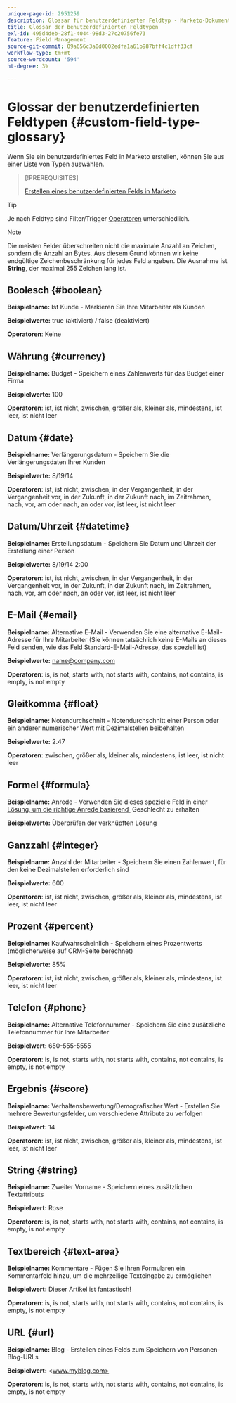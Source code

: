 ```yaml
---
unique-page-id: 2951259
description: Glossar für benutzerdefinierten Feldtyp - Marketo-Dokumente - Produktdokumentation
title: Glossar der benutzerdefinierten Feldtypen
exl-id: 495d4deb-28f1-4044-98d3-27c20756fe73
feature: Field Management
source-git-commit: 09a656c3a0d0002edfa1a61b987bff4c1dff33cf
workflow-type: tm+mt
source-wordcount: '594'
ht-degree: 3%

---
```


# Glossar der benutzerdefinierten Feldtypen {#custom-field-type-glossary}

Wenn Sie ein benutzerdefiniertes Feld in Marketo erstellen, können Sie aus einer Liste von Typen auswählen.

>[!PREREQUISITES]
>
>[Erstellen eines benutzerdefinierten Felds in Marketo](/help/marketo/product-docs/administration/field-management/create-a-custom-field-in-marketo.md)

>[!TIP]
>
>Je nach Feldtyp sind Filter/Trigger [Operatoren](/help/marketo/product-docs/core-marketo-concepts/smart-lists-and-static-lists/creating-a-smart-list/smart-list-filter-operators-glossary.md) unterschiedlich.

>[!NOTE]
>
>Die meisten Felder überschreiten nicht die maximale Anzahl an Zeichen, sondern die Anzahl an Bytes. Aus diesem Grund können wir keine endgültige Zeichenbeschränkung für jedes Feld angeben. Die Ausnahme ist **String**, der maximal 255 Zeichen lang ist.

## Boolesch {#boolean}

**Beispielname:** Ist Kunde - Markieren Sie Ihre Mitarbeiter als Kunden

**Beispielwerte:** true (aktiviert) / false (deaktiviert)

**Operatoren**: Keine

## Währung {#currency}

**Beispielname:** Budget - Speichern eines Zahlenwerts für das Budget einer Firma

**Beispielwerte:** 100

**Operatoren**: ist, ist nicht, zwischen, größer als, kleiner als, mindestens, ist leer, ist nicht leer

## Datum {#date}

**Beispielname:** Verlängerungsdatum - Speichern Sie die Verlängerungsdaten Ihrer Kunden

**Beispielwerte:** 8/19/14

**Operatoren**: ist, ist nicht, zwischen, in der Vergangenheit, in der Vergangenheit vor, in der Zukunft, in der Zukunft nach, im Zeitrahmen, nach, vor, am oder nach, an oder vor, ist leer, ist nicht leer

## Datum/Uhrzeit {#datetime}

**Beispielname:** Erstellungsdatum - Speichern Sie Datum und Uhrzeit der Erstellung einer Person

**Beispielwerte:** 8/19/14 2:00

**Operatoren**: ist, ist nicht, zwischen, in der Vergangenheit, in der Vergangenheit vor, in der Zukunft, in der Zukunft nach, im Zeitrahmen, nach, vor, am oder nach, an oder vor, ist leer, ist nicht leer

## E-Mail {#email}

**Beispielname:** Alternative E-Mail - Verwenden Sie eine alternative E-Mail-Adresse für Ihre Mitarbeiter (Sie können tatsächlich keine E-Mails an dieses Feld senden, wie das Feld Standard-E-Mail-Adresse, das speziell ist)

**Beispielwerte:** <name@company.com>

**Operatoren**: is, is not, starts with, not starts with, contains, not contains, is empty, is not empty

## Gleitkomma {#float}

**Beispielname:** Notendurchschnitt - Notendurchschnitt einer Person oder ein anderer numerischer Wert mit Dezimalstellen beibehalten

**Beispielwerte:** 2.47

**Operatoren**: zwischen, größer als, kleiner als, mindestens, ist leer, ist nicht leer

## Formel {#formula}

**Beispielname:** Anrede - Verwenden Sie dieses spezielle Feld in einer [Lösung, um die richtige Anrede basierend &#x200B;](/help/marketo/product-docs/administration/field-management/create-and-use-a-concatenated-string-formula-field.md) Geschlecht zu erhalten

**Beispielwerte:** Überprüfen der verknüpften Lösung

## Ganzzahl {#integer}

**Beispielname:** Anzahl der Mitarbeiter - Speichern Sie einen Zahlenwert, für den keine Dezimalstellen erforderlich sind

**Beispielwerte:** 600

**Operatoren**: ist, ist nicht, zwischen, größer als, kleiner als, mindestens, ist leer, ist nicht leer

## Prozent {#percent}

**Beispielname:** Kaufwahrscheinlich - Speichern eines Prozentwerts (möglicherweise auf CRM-Seite berechnet)

**Beispielwerte:** 85%

**Operatoren**: ist, ist nicht, zwischen, größer als, kleiner als, mindestens, ist leer, ist nicht leer

## Telefon {#phone}

**Beispielname:** Alternative Telefonnummer - Speichern Sie eine zusätzliche Telefonnummer für Ihre Mitarbeiter

**Beispielwert:** 650-555-5555

**Operatoren**: is, is not, starts with, not starts with, contains, not contains, is empty, is not empty

## Ergebnis {#score}

**Beispielname:** Verhaltensbewertung/Demografischer Wert - Erstellen Sie mehrere Bewertungsfelder, um verschiedene Attribute zu verfolgen

**Beispielwert:** 14

**Operatoren**: ist, ist nicht, zwischen, größer als, kleiner als, mindestens, ist leer, ist nicht leer

## String {#string}

**Beispielname:** Zweiter Vorname - Speichern eines zusätzlichen Textattributs

**Beispielwert:** Rose

**Operatoren**: is, is not, starts with, not starts with, contains, not contains, is empty, is not empty

## Textbereich {#text-area}

**Beispielname:** Kommentare - Fügen Sie Ihren Formularen ein Kommentarfeld hinzu, um die mehrzeilige Texteingabe zu ermöglichen

**Beispielwert:** Dieser Artikel ist fantastisch!

**Operatoren**: is, is not, starts with, not starts with, contains, not contains, is empty, is not empty

## URL {#url}

**Beispielname:** Blog - Erstellen eines Felds zum Speichern von Personen-Blog-URLs

**Beispielwert:** &lt;www.myblog.com>

**Operatoren**: is, is not, starts with, not starts with, contains, not contains, is empty, is not empty
